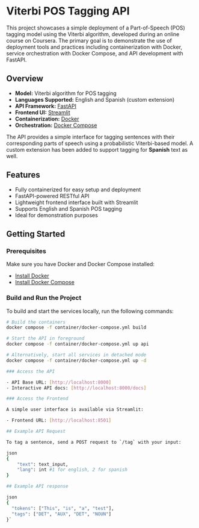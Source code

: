 # Viterbi POS Tagging API

This project showcases a simple deployment of a Part-of-Speech (POS) tagging model using the Viterbi algorithm, developed during an online course on Coursera. The primary goal is to demonstrate the use of deployment tools and practices including containerization with Docker, service orchestration with Docker Compose, and API development with FastAPI.

## Overview

- **Model:** Viterbi algorithm for POS tagging
- **Languages Supported:** English and Spanish (custom extension)
- **API Framework:** [FastAPI](https://fastapi.tiangolo.com/)
- **Frontend UI:** [Streamlit](https://streamlit.io/)
- **Containerization:** [Docker](https://www.docker.com/)
- **Orchestration:** [Docker Compose](https://docs.docker.com/compose/)

The API provides a simple interface for tagging sentences with their corresponding parts of speech using a probabilistic Viterbi-based model. A custom extension has been added to support tagging for **Spanish** text as well.

## Features

- Fully containerized for easy setup and deployment
- FastAPI-powered RESTful API
- Lightweight frontend interface built with Streamlit
- Supports English and Spanish POS tagging
- Ideal for demonstration purposes

## Getting Started

### Prerequisites

Make sure you have Docker and Docker Compose installed:

- [Install Docker](https://docs.docker.com/get-docker/)
- [Install Docker Compose](https://docs.docker.com/compose/install/)

### Build and Run the Project

To build and start the services locally, run the following commands:

```bash
# Build the containers
docker compose -f container/docker-compose.yml build

# Start the API in foreground
docker compose -f container/docker-compose.yml up api

# Alternatively, start all services in detached mode
docker compose -f container/docker-compose.yml up -d

### Access the API

- API Base URL: [http://localhost:8000]
- Interactive API docs: [http://localhost:8000/docs]

### Access the Frontend

A simple user interface is available via Streamlit:

- Frontend URL: [http://localhost:8501]

## Example API Request

To tag a sentence, send a POST request to `/tag` with your input:

json
{
    "text": text_input, 
    "lang": int #1 for english, 2 for spanish
}

## Example API response

json
{
  "tokens": ["This", "is", "a", "test"],
  "tags": ["DET", "AUX", "DET", "NOUN"]
}`
